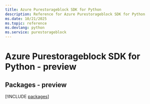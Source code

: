 ```yaml
---
title: Azure Purestorageblock SDK for Python
description: Reference for Azure Purestorageblock SDK for Python
ms.date: 10/21/2025
ms.topic: reference
ms.devlang: python
ms.service: purestorageblock
---
```

# Azure Purestorageblock SDK for Python - preview
## Packages - preview
[!INCLUDE [packages](purestorageblock-index.md)]